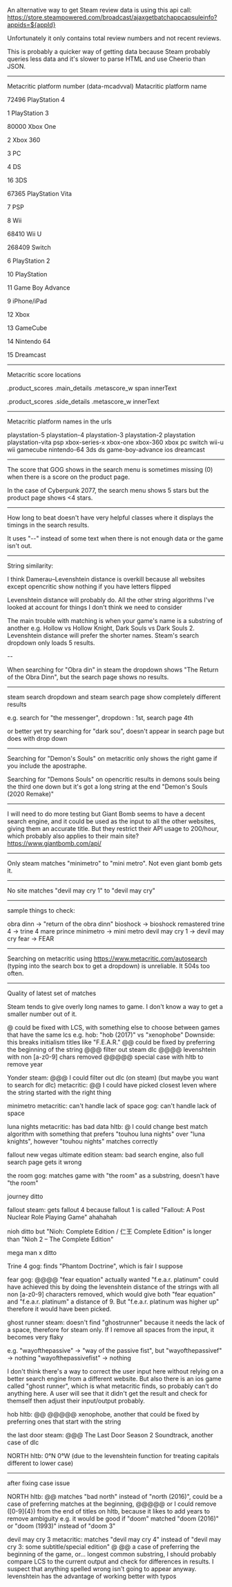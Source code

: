 An alternative way to get Steam review data is using this api call: https://store.steampowered.com/broadcast/ajaxgetbatchappcapsuleinfo?appids=${appId}

Unfortunately it only contains total review numbers and not recent reviews.

This is probably a quicker way of getting data because Steam probably queries less data and it's slower to parse HTML and use Cheerio than JSON.

---

Metacritic platform number (data-mcadvval)
Matacritic platform name

72496
PlayStation 4

1
PlayStation 3

80000
Xbox One

2
Xbox 360

3
PC

4
DS

16
3DS

67365
PlayStation Vita

7
PSP

8
Wii

68410
Wii U

268409
Switch

6
PlayStation 2

10
PlayStation

11
Game Boy Advance

9
iPhone/iPad

12
Xbox

13
GameCube

14
Nintendo 64

15
Dreamcast

---

Metacritic score locations

.product_scores
    .main_details
        .metascore_w
            span
                innerText

.product_scores
    .side_details
        .metascore_w
            innerText

---

Metacritic platform names in the urls

playstation-5
playstation-4
playstation-3
playstation-2
playstation
playstation-vita
psp
xbox-series-x
xbox-one
xbox-360
xbox
pc
switch
wii-u
wii
gamecube
nintendo-64
3ds
ds
game-boy-advance
ios
dreamcast

---

The score that GOG shows in the search menu is sometimes missing (0) when there is a score on the product page.

In the case of Cyberpunk 2077, the search menu shows 5 stars but the product page shows <4 stars.

---

How long to beat doesn't have very helpful classes where it displays the timings in the search results.

It uses "--" instead of some text when there is not enough data or the game isn't out.

---

String similarity:

I think Damerau–Levenshtein distance is overkill because all websites except opencritic show nothing if you have letters flipped

Levenshtein distance will probably do. All the other string algorithms I've looked at account for things I don't think we need to consider

The main trouble with matching is when your game's name is a substring of another e.g. Hollow vs Hollow Knight, Dark Souls vs Dark Souls 2. Levenshtein distance will prefer the shorter names.
Steam's search dropdown only loads 5 results.

--

When searching for "Obra din" in steam the dropdown shows "The Return of the Obra Dinn", but the search page shows no results.

---

steam search dropdown and steam search page show completely different results

e.g. search for "the messenger", dropdown : 1st, search page 4th

or better yet try searching for "dark sou", doesn't appear in search page but does with drop down

---

Searching for "Demon's Souls" on metacritic only shows the right game if you include the apostraphe.

Searching for "Demons Souls" on opencritic results in demons souls being the third one down but it's got a long string at the end "Demon's Souls (2020 Remake)"

---

I will need to do more testing but Giant Bomb seems to have a decent search engine, and it could be used as the input to all the other websites, giving them an accurate title. But they restrict their API usage to 200/hour, which probably also applies to their main site? https://www.giantbomb.com/api/

---

Only steam matches "minimetro" to "mini metro". Not even giant bomb gets it.

---

No site matches "devil may cry 1" to "devil may cry"

---

sample things to check:

obra dinn       -> "return of the obra dinn"
bioshock        -> bioshock remastered
trine 4         -> trine 4 mare prince
minimetro       -> mini metro
devil may cry 1 -> devil may cry
fear            -> FEAR

---

Searching on metacritic using https://www.metacritic.com/autosearch (typing into the search box to get a dropdown) is unreliable. It 504s too often.

---

Quality of latest set of matches

Steam tends to give overly long names to game. I don't know a way to get a smaller number out of it.

@ could be fixed with LCS, with something else to choose between games that have the same lcs e.g. hob: "hob (2017)" vs "xenophobe"
    Downside: this breaks initialism titles like "F.E.A.R."
@@ could be fixed by preferring the beginning of the string
@@@ filter out steam dlc
@@@@ levenshtein with non [a-z0-9] chars removed
@@@@@ special case with hltb to remove year

Yonder
steam: @@@ I could filter out dlc (on steam) (but maybe you want to search for dlc)
metacritic: @@ I could have picked closest leven where the string started with the right thing

minimetro
metacritic: can't handle lack of space
gog: can't handle lack of space

luna nights
metacritic: has bad data
hltb: @ I could change best match algorithm with something that prefers "touhou luna nights" over "luna knights", however "touhou nights" matches correctly

fallout new vegas ultimate edition
steam: bad search engine, also full search page gets it wrong

the room
gog: matches game with "the room" as a substring, doesn't have "the room"

journey
ditto

fallout
steam: gets fallout 4 because fallout 1 is called "Fallout: A Post Nuclear Role Playing Game" ahahahah

nioh
ditto but "Nioh: Complete Edition / 仁王 Complete Edition" is longer than "Nioh 2 – The Complete Edition"

mega man x
ditto

Trine 4
gog: finds "Phantom Doctrine", which is fair I suppose

fear
gog: @@@@ "fear equation" actually wanted "f.e.a.r. platinum" could have achieved this by doing the levenshtein distance of the strings with all non [a-z0-9] characters removed, which would give both "fear equation" and "f.e.a.r. platinum" a distance of 9. But "f.e.a.r. platinum was higher up" therefore it would have been picked.

ghost runner
steam: doesn't find "ghostrunner" because it needs the lack of a space, therefore for steam only. If I remove all spaces from the input, it becomes very flaky

e.g. "wayofthepassive" -> "way of the passive fist", but
     "wayofthepassivef" -> nothing
     "wayofthepassivefist" -> nothing

I don't think there's a way to correct the user input here without relying on a better search engine from a different website. But also there is an ios game called "ghost runner", which is what metacritic finds, so probably can't do anything here. A user will see that it didn't get the result and check for themself then adjust their input/output probably.

hob
hltb: @@ @@@@@ xenophobe, another that could be fixed by preferring ones that start with the string

the last door
steam: @@@ The Last Door Season 2 Soundtrack, another case of dlc

NORTH
hltb: 0°N 0°W (due to the levenshtein function for treating capitals different to lower case)

---

after fixing case issue

NORTH
hltb: @@ matches "bad north" instead of "north (2016)", could be a case of preferring matches at the beginning,
      @@@@@  or I could remove ([0-9]{4}) from the end of titles on hltb, because it likes to add years to remove ambiguity
        e.g. it would be good if "doom" matched "doom (2016)" or "doom (1993)" instead of "doom 3"

devil may cry 3
metacritic: matches "devil may cry 4" instead of "devil may cry 3: some subtitle/special edition"
    @ @@ a case of preferring the beginning of the game, or... longest common substring,
        I should probably compare LCS to the current output and check for differences in results. I suspect that anything spelled wrong isn't going to appear anyway. levenshtein has the advantage of working better with typos
